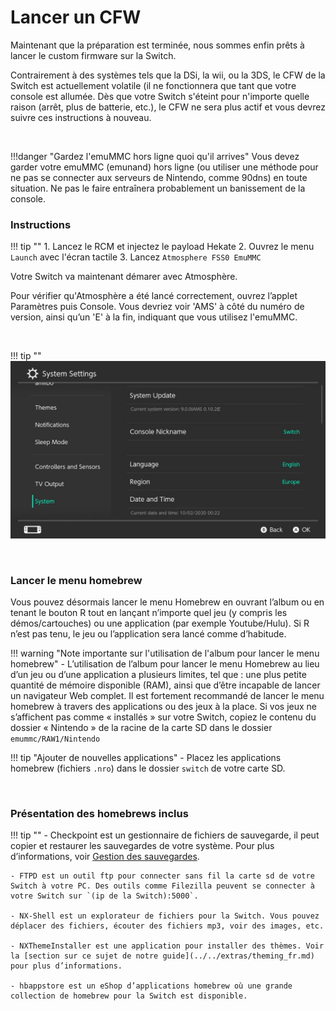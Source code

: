# Lancer un CFW

Maintenant que la préparation est terminée, nous sommes enfin prêts à lancer le custom firmware sur la Switch.

Contrairement à des systèmes tels que la DSi, la wii, ou la 3DS, le CFW de la Switch est actuellement volatile (il ne fonctionnera que tant que votre console est allumée. Dès que votre Switch s'éteint pour n'importe quelle raison (arrêt, plus de batterie, etc.), le CFW ne sera plus actif et vous devrez suivre ces instructions à nouveau.

&nbsp;

!!!danger "Gardez l'emuMMC hors ligne quoi qu'il arrives"
    Vous devez garder votre emuMMC (emunand) hors ligne (ou utiliser une méthode pour ne pas se connecter aux serveurs de Nintendo, comme 90dns) en toute situation. Ne pas le faire entraînera probablement un banissement de la console.

### Instructions

!!! tip ""
    1. Lancez le RCM et injectez le payload Hekate
    2. Ouvrez le menu `Launch` avec l'écran tactile
    3. Lancez `Atmosphere FSS0 EmuMMC`

Votre Switch va maintenant démarer avec Atmosphère.

Pour vérifier qu'Atmosphère a été lancé correctement, ouvrez l’applet Paramètres puis Console. Vous devriez voir 'AMS' à côté du numéro de version, ainsi qu’un 'E' à la fin, indiquant que vous utilisez l'emuMMC.

&nbsp;

!!! tip ""
    ![Atmosphere version string](../img/launching-cfw-emummc-settings.jpg)

&nbsp;

### Lancer le menu homebrew

Vous pouvez désormais lancer le menu Homebrew en ouvrant l’album ou en tenant le bouton R tout en lançant n’importe quel jeu (y compris les démos/cartouches) ou une application (par exemple Youtube/Hulu). Si R n’est pas tenu, le jeu ou l’application sera lancé comme d’habitude.
    
!!! warning "Note importante sur l'utilisation de l'album pour lancer le menu homebrew"
    - L’utilisation de l’album pour lancer le menu Homebrew au lieu d’un jeu ou d’une application a plusieurs limites, tel que : une plus petite quantité de mémoire disponible (RAM), ainsi que d’être incapable de lancer un navigateur Web complet. Il est fortement recommandé de lancer le menu homebrew à travers des applications ou des jeux à la place. Si vos jeux ne s’affichent pas comme « installés » sur votre Switch, copiez le contenu du dossier « Nintendo » de la racine de la carte SD dans le dossier `emummc/RAW1/Nintendo`
    
!!! tip "Ajouter de nouvelles applications"
    - Placez les applications homebrew (fichiers `.nro`) dans le dossier `switch` de votre carte SD.

&nbsp;

### Présentation des homebrews inclus

!!! tip ""
    - Checkpoint est un gestionnaire de fichiers de sauvegarde, il peut copier et restaurer les sauvegardes de votre système. Pour plus d’informations, voir [Gestion des sauvegardes](../../extras/save_management_fr.md).

    - FTPD est un outil ftp pour connecter sans fil la carte sd de votre Switch à votre PC. Des outils comme Filezilla peuvent se connecter à votre Switch sur `(ip de la Switch):5000`.

    - NX-Shell est un explorateur de fichiers pour la Switch. Vous pouvez déplacer des fichiers, écouter des fichiers mp3, voir des images, etc.

    - NXThemeInstaller est une application pour installer des thèmes. Voir la [section sur ce sujet de notre guide](../../extras/theming_fr.md) pour plus d’informations.

    - hbappstore est un eShop d’applications homebrew où une grande collection de homebrew pour la Switch est disponible.

